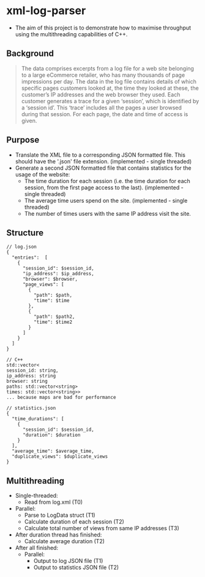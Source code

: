 # xml-log-parser

* The aim of this project is to demonstrate how to maximise throughput using the multithreading capabilities of C++.

## Background
> The data comprises excerpts from a log file for a web site belonging to a large eCommerce retailer, who has many thousands of page impressions per day.
> The data in the log file contains details of which specific pages customers looked at, the time they looked at these, the customer’s IP addresses and the web browser they used. Each customer generates a trace for a given ‘session’, which is identified by a ‘session id’. This ‘trace’ includes all the pages a user browsed during that session. For each page, the date and time of access is given.

## Purpose
* Translate the XML file to a corresponding JSON formatted file. This should have the '.json' file extension. (implemented - single threaded)
* Generate a second JSON formatted file that contains statistics for the usage of the website:
  * The time duration for each session (i.e. the time duration for each session, from the first page access to the last). (implemented - single threaded)
  * The average time users spend on the site. (implemented - single threaded)
  * The number of times users with the same IP address visit the site.

## Structure
```
// log.json
{
  "entries":  [
    {
      "session_id": $session_id,
      "ip_address": $ip_address,
      "browser": $browser,
      "page_views": [
        {
          "path": $path,
          "time": $time
        },
        {
          "path": $path2,
          "time": $time2
        }
      ]
    }
  ]
}

// C++
std::vector<
session_id: string,
ip_address: string
browser: string
paths: std::vector<string>
times: std::vector<string>>
... because maps are bad for performance

// statistics.json
{
  "time_durations": [
    {
      "session_id": $session_id,
      "duration": $duration
    }
  ],
  "average_time": $average_time,
  "duplicate_views": $duplicate_views
}
```

## Multithreading
* Single-threaded:
  * Read from log.xml (T0)
* Parallel:
  * Parse to LogData struct (T1)
  * Calculate duration of each session (T2)
  * Calculate total number of views from same IP addresses (T3)
* After duration thread has finished:
  * Calculate average duration (T2)
* After all finished:
  * Parallel: 
    * Output to log JSON file (T1)
    * Output to statistics JSON file (T2)
